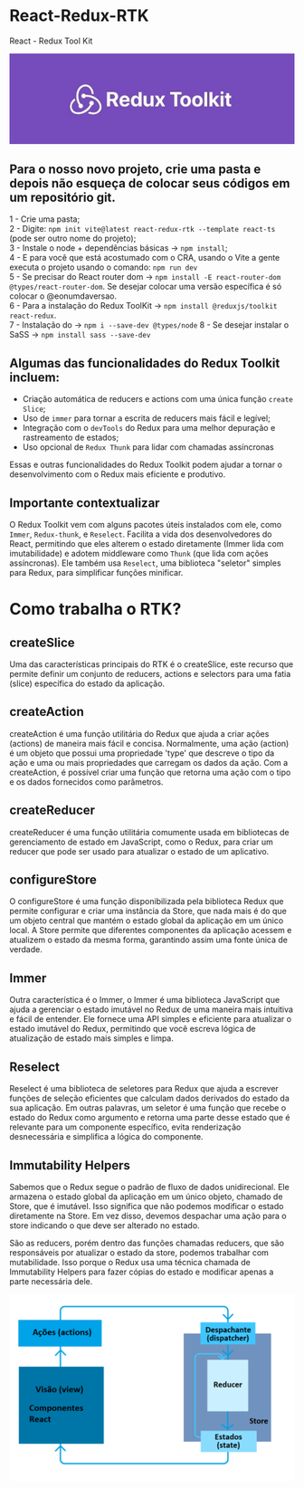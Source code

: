 # React-Redux-RTK
React - Redux Tool Kit 

![screen](./public/assets/r1.jpg)

## Para o nosso novo projeto, crie uma pasta e depois não esqueça de colocar seus códigos em um repositório git.

1 - Crie uma pasta; <br/>
2 - Digite: `npm init vite@latest react-redux-rtk --template react-ts` (pode ser outro nome do projeto); <br/>
3 - Instale o node + dependências básicas →  `npm install`; <br/>
4 - E para você que está acostumado com o CRA, usando o Vite a gente executa o projeto usando o comando: `npm run dev` <br/>
5 - Se precisar do React router dom → `npm install -E react-router-dom @types/react-router-dom`. Se desejar colocar uma versão específica é só colocar o @eonumdaversao. <br/>
6 - Para a instalação do Redux ToolKit → `npm install @reduxjs/toolkit react-redux`. <br/>
7 - Instalação do → `npm i --save-dev @types/node`
8 - Se desejar instalar o SaSS → `npm install sass --save-dev`

## Algumas das funcionalidades do Redux Toolkit incluem:

- Criação automática de reducers e actions com uma única função `create Slice`;
- Uso de `immer` para tornar a escrita de reducers mais fácil e legível;
- Integração com o `devTools` do Redux para uma melhor depuração e rastreamento de estados;
- Uso opcional de `Redux Thunk` para lidar com chamadas assíncronas

Essas e outras funcionalidades do Redux Toolkit podem ajudar a tornar o desenvolvimento com o Redux mais eficiente e produtivo.

## Importante contextualizar 
O Redux Toolkit vem com alguns pacotes úteis instalados com ele, como `Immer`, `Redux-thunk`, e `Reselect`. Facilita a vida dos desenvolvedores do React, permitindo que eles alterem o estado diretamente (Immer lida com imutabilidade) e adotem middleware como `Thunk` (que lida com ações assíncronas). Ele também usa `Reselect`, uma biblioteca "seletor" simples para Redux, para simplificar funções minificar.

# Como trabalha o RTK?
## createSlice
Uma das características principais do RTK é o createSlice, este recurso que permite definir um conjunto de reducers, actions e selectors para uma fatia (slice) específica do estado da aplicação. 

## createAction
createAction é uma função utilitária do Redux que ajuda a criar ações (actions) de maneira mais fácil e concisa. Normalmente, uma ação (action) é um objeto que possui uma propriedade 'type' que descreve o tipo da ação e uma ou mais propriedades que carregam os dados da ação. Com a createAction, é possível criar uma função que retorna uma ação com o tipo e os dados fornecidos como parâmetros.

## createReducer 
createReducer é uma função utilitária comumente usada em bibliotecas de gerenciamento de estado em JavaScript, como o Redux, para criar um reducer que pode ser usado para atualizar o estado de um aplicativo.

## configureStore
O configureStore é uma função disponibilizada pela biblioteca Redux que permite configurar e criar uma instância da Store, que nada mais é do que um objeto central que mantém o estado global da aplicação em um único local. A Store permite que diferentes componentes da aplicação acessem e atualizem o estado da mesma forma, garantindo assim uma fonte única de verdade.

## Immer
Outra característica é o Immer, o Immer é uma biblioteca JavaScript que ajuda a gerenciar o estado imutável no Redux de uma maneira mais intuitiva e fácil de entender. Ele fornece uma API simples e eficiente para atualizar o estado imutável do Redux, permitindo que você escreva lógica de atualização de estado mais simples e limpa.

## Reselect
Reselect é uma biblioteca de seletores para Redux que ajuda a escrever funções de seleção eficientes que calculam dados derivados do estado da sua aplicação. Em outras palavras, um seletor é uma função que recebe o estado do Redux como argumento e retorna uma parte desse estado que é relevante para um componente específico, evita renderização desnecessária e simplifica a lógica do componente.

## Immutability Helpers
Sabemos que o Redux segue o padrão de fluxo de dados unidirecional. Ele armazena o estado global da aplicação em um único objeto, chamado de Store, que é imutável. Isso significa que não podemos modificar o estado diretamente na Store. Em vez disso, devemos despachar uma ação para o store indicando o que deve ser alterado no estado.

São as reducers, porém dentro das funções chamadas reducers, que são responsáveis por atualizar o estado da store, podemos trabalhar com mutabilidade. Isso porque o Redux usa uma técnica chamada de Immutability Helpers para fazer cópias do estado e modificar apenas a parte necessária dele.

![screen](./public/assets/r2.png)




